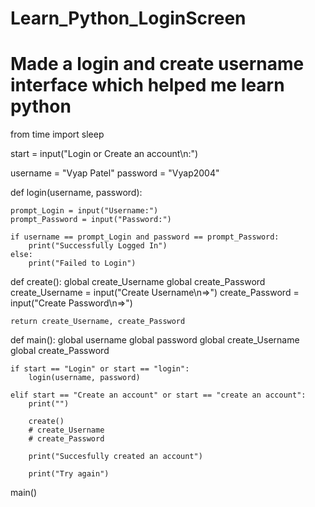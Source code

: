 # Learn_Python_LoginScreen
# Made a login and create username interface which helped me learn python

from time import sleep

start = input("Login or Create an account\n:")

username = "Vyap Patel"
password = "Vyap2004"



def login(username, password):

    prompt_Login = input("Username:")
    prompt_Password = input("Password:")

    if username == prompt_Login and password == prompt_Password:
        print("Successfully Logged In")
    else:
        print("Failed to Login")



def create():
    global create_Username
    global create_Password
    create_Username = input("Create Username\n=>")
    create_Password = input("Create Password\n=>")

    return create_Username, create_Password


def main():
    global username
    global password
    global create_Username
    global create_Password

    if start == "Login" or start == "login":
        login(username, password)

    elif start == "Create an account" or start == "create an account":
        print("")

        create()
        # create_Username
        # create_Password

        print("Succesfully created an account")

        print("Try again")


main()
